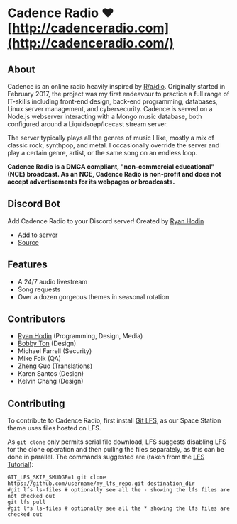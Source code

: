# Cadence Radio ♥ [http://cadenceradio.com](http://cadenceradio.com/)
## About
Cadence is an online radio heavily inspired by [R/a/dio](http://r-a-d.io/). Originally started in February 2017, the project was my first endeavour to practice a full range of IT-skills including front-end design, back-end programming, databases, Linux server management, and cybersecurity. Cadence is served on a Node.js webserver interacting with a Mongo music database, both configured around a Liquidsoap/Icecast stream server. 

The server typically plays all the genres of music I like, mostly a mix of classic rock, synthpop, and metal. I occasionally override the server and play a certain genre, artist, or the same song on an endless loop.

**Cadence Radio is a DMCA compliant, "non-commercial educational" (NCE) broadcast. As an NCE, Cadence Radio is non-profit and does not accept advertisements for its webpages or broadcasts.**

## Discord Bot
Add Cadence Radio to your Discord server! Created by [Ryan Hodin](https://github.com/za419)
* [Add to server](https://discordapp.com/oauth2/authorize?client_id=372999377569972224&scope=bot&permissions=1)
* [Source](https://github.com/za419/CadenceBot)

## Features
* A 24/7 audio livestream
* Song requests
* Over a dozen gorgeous themes in seasonal rotation

## Contributors
* [Ryan Hodin](https://github.com/za419) (Programming, Design, Media)
* [Bobby Ton](https://github.com/bobbyt1997) (Design)
* Michael Farrell (Security)
* Mike Folk (QA)
* Zheng Guo (Translations)
* Karen Santos (Design)
* Kelvin Chang (Design)

## Contributing
To contribute to Cadence Radio, first install [Git LFS](https://git-lfs.github.com/), as our Space Station theme uses files hosted on LFS.

As `git clone` only permits serial file download, LFS suggests disabling LFS for the clone operation and then pulling the files separately, as this can be done in parallel. The commands suggested are (taken from the [LFS Tutorial](https://github.com/git-lfs/git-lfs/wiki/Tutorial)):

    GIT_LFS_SKIP_SMUDGE=1 git clone https://github.com/username/my_lfs_repo.git destination_dir
    #git lfs ls-files # optionally see all the - showing the lfs files are not checked out
    git lfs pull
    #git lfs ls-files # optionally see all the * showing the lfs files are checked out
